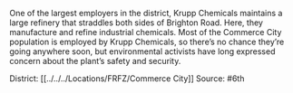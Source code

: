 One of the largest employers in the district, Krupp Chemicals maintains a large refinery that straddles both sides of Brighton Road. Here, they manufacture and refine industrial chemicals. Most of the Commerce City population is employed by Krupp Chemicals, so there’s no chance they’re going anywhere soon, but environmental activists have long expressed concern about the plant’s safety and security.

District: [[../../../Locations/FRFZ/Commerce City]]
Source: #6th